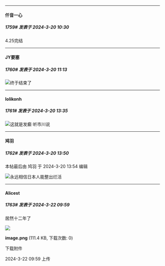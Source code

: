 ﻿
*****

####  仟音一心  
##### 1759#       发表于 2024-3-20 10:30

4.25完结


*****

####  JY要塞  
##### 1760#       发表于 2024-3-20 11:13

<img src="https://static.saraba1st.com/image/smiley/face2017/067.png" referrerpolicy="no-referrer">终于结束了


*****

####  lolikonh  
##### 1761#       发表于 2024-3-20 13:35

<img src="https://static.saraba1st.com/image/smiley/face2017/067.png" referrerpolicy="no-referrer">这就是发癫 听市川说


*****

####  鸠羽  
##### 1762#       发表于 2024-3-20 13:50

 本帖最后由 鸠羽 于 2024-3-20 13:54 编辑 

<img src="https://static.saraba1st.com/image/smiley/face2017/067.png" referrerpolicy="no-referrer">永远相信日本人能整出烂活


*****

####  Alicest  
##### 1763#       发表于 2024-3-22 09:59

居然十二年了

<img src="https://img.saraba1st.com/forum/202403/22/095946xb9xax9ahxkkam0h.png" referrerpolicy="no-referrer">

<strong>image.png</strong> (111.4 KB, 下载次数: 0)

下载附件

2024-3-22 09:59 上传

